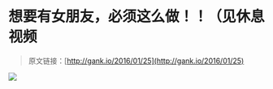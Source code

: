 # 想要有女朋友，必须这么做！！（见休息视频

> 原文链接：[http://gank.io/2016/01/25](http://gank.io/2016/01/25)

![](http://ww1.sinaimg.cn/large/7a8aed7bjw1f0bifjrh39j20v018gwtj.jpg)

